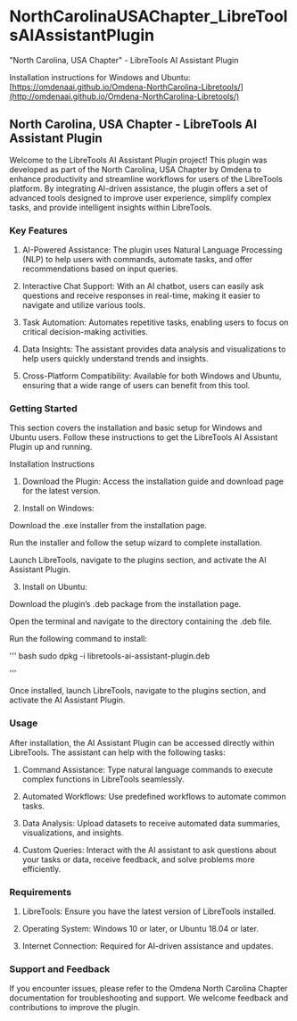 # NorthCarolinaUSAChapter_LibreToolsAIAssistantPlugin

"North Carolina, USA Chapter" - LibreTools AI Assistant Plugin

Installation instructions for Windows and Ubuntu: [https://omdenaai.github.io/Omdena-NorthCarolina-Libretools/](http://omdenaai.github.io/Omdena-NorthCarolina-Libretools/)

## North Carolina, USA Chapter - LibreTools AI Assistant Plugin

Welcome to the LibreTools AI Assistant Plugin project! This plugin was developed as part of the North Carolina, USA Chapter by Omdena to enhance productivity and streamline workflows for users of the LibreTools platform. By integrating AI-driven assistance, the plugin offers a set of advanced tools designed to improve user experience, simplify complex tasks, and provide intelligent insights within LibreTools.

### Key Features

1. AI-Powered Assistance: The plugin uses Natural Language Processing (NLP) to help users with commands, automate tasks, and offer recommendations based on input queries.

2. Interactive Chat Support: With an AI chatbot, users can easily ask questions and receive responses in real-time, making it easier to navigate and utilize various tools.

3. Task Automation: Automates repetitive tasks, enabling users to focus on critical decision-making activities.

4. Data Insights: The assistant provides data analysis and visualizations to help users quickly understand trends and insights.

5. Cross-Platform Compatibility: Available for both Windows and Ubuntu, ensuring that a wide range of users can benefit from this tool.


### Getting Started

This section covers the installation and basic setup for Windows and Ubuntu users. Follow these instructions to get the LibreTools AI Assistant Plugin up and running.

Installation Instructions

1. Download the Plugin: Access the installation guide and download page for the latest version.


2. Install on Windows:

Download the .exe installer from the installation page.

Run the installer and follow the setup wizard to complete installation.

Launch LibreTools, navigate to the plugins section, and activate the AI Assistant Plugin.



3. Install on Ubuntu:

Download the plugin’s .deb package from the installation page.

Open the terminal and navigate to the directory containing the .deb file.

Run the following command to install:

''' bash 
sudo dpkg -i libretools-ai-assistant-plugin.deb 

'''

Once installed, launch LibreTools, navigate to the plugins section, and activate the AI Assistant Plugin.




### Usage

After installation, the AI Assistant Plugin can be accessed directly within LibreTools. The assistant can help with the following tasks:

1. Command Assistance: Type natural language commands to execute complex functions in LibreTools seamlessly.

2. Automated Workflows: Use predefined workflows to automate common tasks.

3. Data Analysis: Upload datasets to receive automated data summaries, visualizations, and insights.

4. Custom Queries: Interact with the AI assistant to ask questions about your tasks or data, receive feedback, and solve problems more efficiently.


### Requirements

1. LibreTools: Ensure you have the latest version of LibreTools installed.

2. Operating System: Windows 10 or later, or Ubuntu 18.04 or later.

3. Internet Connection: Required for AI-driven assistance and updates.


### Support and Feedback

If you encounter issues, please refer to the Omdena North Carolina Chapter documentation for troubleshooting and support. We welcome feedback and contributions to improve the plugin.
